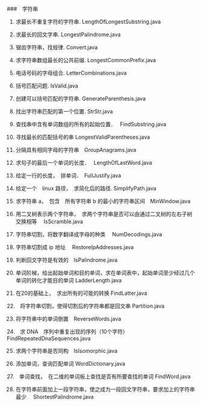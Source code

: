 ###　字符串

1. 求最长不重复字符的字符串.  LengthOfLongestSubstring.java

2. 求最长的回文字串. LongestPalindrome.java

3. 锯齿字符串，找规律.  Convert.java

4. 求字符串数组最长的公共前缀. LongestCommonPrefix.java 

5. 电话号码的字母组合.  LetterCombinations.java 

6. 括号匹配问题.  IsValid.java

7. 创建可以括号匹配的字符串.  GenerateParenthesis.java
 
8. 找出字符串匹配的第一个位置.  StrStr.java

9. 查找串中含有单词数组的所有的起始位置．　 FindSubstring.java

10. 寻找最长的匹配括号的串	 LongestValidParentheses.java

11. 分隔具有相同字母的字符串　GroupAnagrams.java

12. 求句子的最后一个单词的长度．　 LengthOfLastWord.java

13. 给定一行的长度，　排单词．　FullJustify.java

14. 给定一个　linux 路径，　求简化后的路径. SimplifyPath.java

15. 求字符串 a，　包含　所有字符串 b 的最小的字符串区间　MinWindow.java

16. 用二叉树表示两个字符串，　求两个字符串是否可以由通过二叉树的左右子树交换相等　 IsScramble.java

17. 字符串切割，将数字翻译成字母的种类　	NumDecodings.java

18. 字符串切割成 ip 地址　 RestoreIpAddresses.java

19. 判断回文字符是有效的　IsPalindrome.java

20. 单词阶梯，给出起始单词和目的单词，求在单词表中，起始单词至少经过几个单词的转化才能目的单词 LadderLength.java

21. 在20的基础上，　求出所有的可能的转换 FindLatter.java

22.　将字符串切割，使得切割后的字符串都是回文串 Partition.java

23. 将字符串中的单词倒置　ReverseWords.java

24.　求 DNA　序列中重复出现的序列（10个字符） FindRepeatedDnaSequences.java

25. 求两个字符串是否同构　IsIsomorphic.java

26. 添加单词，查询匹配单词 WordDictionary.java

27.　单词查找，　在二维的单词板上查找是否有所要查找的单词 FindWord.java

28. 在字符串前面加上一段字符串，使之成为一段回文字符串，要求加上的字符串最少　 ShortestPalindrome.java
